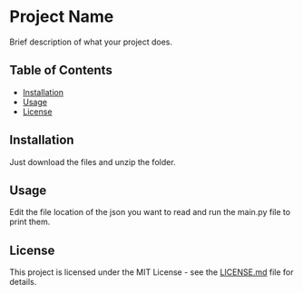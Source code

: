 # Project Name

Brief description of what your project does.

## Table of Contents
- [Installation](#installation)
- [Usage](#usage)
- [License](#license)

## Installation

Just download the files and unzip the folder.



## Usage

Edit the file location of the json you want to read and run the main.py file to print them.


## License

This project is licensed under the MIT License - see the [LICENSE.md](LICENSE.md) file for details.
